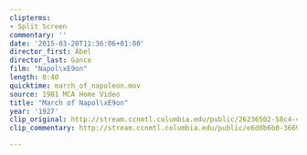 ```yaml
---
clipterms:
- Split Screen
commentary: ''
date: '2015-03-20T11:36:06+01:00'
director_first: Abel
director_last: Gance
film: "Napol\xE9on"
length: 0:40
quicktime: march_of_napoleon.mov
source: 1981 MCA Home Video
title: "March of Napol\xE9on"
year: '1927'
clip_original: http://stream.ccnmtl.columbia.edu/public/26236502-58c4-4845-a584-b06c0670cbbf-046_napoleon1_FLG-mp4-aac-480w-850kbps-ffmpeg.mp4
clip_commentary: http://stream.ccnmtl.columbia.edu/public/e6d0b6b0-3669-4cee-93e6-44cd2488e3b4-046_napoleon1_commentary_FLG-mp4-aac-480w-850kbps-ffmpeg.mp4

---
```

